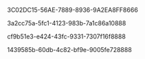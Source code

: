 
3C02DC15-56AE-7889-8936-9A2EA8FF8666

3a2cc75a-5fc1-4123-983b-7a1c86a10888

cf9b51e3-e424-43fc-9331-7307f16f8888

1439585b-60db-4c82-bf9e-9005fe728888
